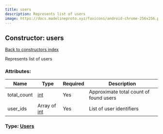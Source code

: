 ```yaml
---
title: users
description: Represents list of users
image: https://docs.madelineproto.xyz/favicons/android-chrome-256x256.png
---
```

## Constructor: users  
[Back to constructors index](index.md)



Represents list of users

### Attributes:

| Name     |    Type       | Required | Description |
|----------|---------------|----------|-------------|
|total\_count|[int](../types/int.md) | Yes|Approximate total count of found users|
|user\_ids|Array of [int](../types/int.md) | Yes|List of user identifiers|



### Type: [Users](../types/Users.md)


